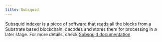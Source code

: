 ```yaml
---
title: Subsquid
---
```


Subsquid indexer is a piece of software that reads all the blocks from a Substrate based blockchain, decodes and stores them for processing in a later stage. For more details, check [Subsquid documentation](https://manual.grid.tf/dashboard/solutions/subsquid.html).
